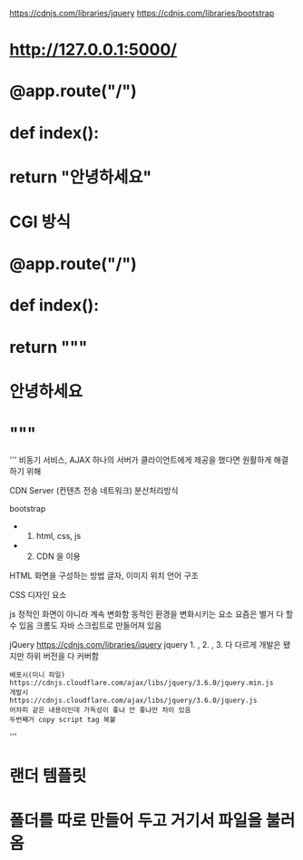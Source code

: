 
https://cdnjs.com/libraries/jquery
https://cdnjs.com/libraries/bootstrap

# http://127.0.0.1:5000/

# @app.route("/")
# def index():
#     return "안녕하세요"

# CGI 방식
# @app.route("/")
# def index():
#     return """
#     <!DOCTYPE html>
#     <html>
#     <head>
#         <meta charset="UTF-8">
#         <title>Title</title>
#     </head>
#     <body>
#         <p>안녕하세요</p>
#     </body>
#     </html>
#     """

'''
비동기 서비스, AJAX
하나의 서버가 클라이언트에게 제공을 했다면
원활하게 해결하기 위해

CDN Server (컨텐츠 전송 네트워크)
분산처리방식

bootstrap
* 1. html, css, js
* 2. CDN 을 이용

HTML
    화면을 구성하는 방법
    글자, 이미지 위치
    언어 구조

CSS
    디자인 요소

js
    정적인 화면이 아니라 계속 변화함
    동적인 환경을 변화시키는 요소
    요즘은 별거 다 할 수 있음
    크롬도 자바 스크립트로 만들어져 있음


jQuery
    https://cdnjs.com/libraries/jquery
    jquery 1. , 2. , 3. 다 다르게 개발은 됐지만 하위 버전을 다 커버함

    배포시(미니 파일)
    https://cdnjs.cloudflare.com/ajax/libs/jquery/3.6.0/jquery.min.js
    개발시
    https://cdnjs.cloudflare.com/ajax/libs/jquery/3.6.0/jquery.js
    어차피 같은 내용이인데 가독성이 좋냐 안 좋냐만 차이 있음
    두번째거 copy script tag 복붙

'''


# 랜더 템플릿
# 폴더를 따로 만들어 두고 거기서 파일을 불러옴